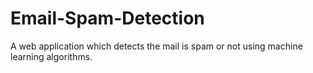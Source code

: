 # Email-Spam-Detection
A web application which detects the mail is spam or not using machine learning algorithms.
